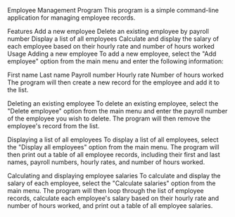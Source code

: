 Employee Management Program
This program is a simple command-line application for managing employee records.

Features
Add a new employee
Delete an existing employee by payroll number
Display a list of all employees
Calculate and display the salary of each employee based on their hourly rate and number of hours worked
Usage
Adding a new employee
To add a new employee, select the "Add employee" option from the main menu and enter the following information:

First name
Last name
Payroll number
Hourly rate
Number of hours worked
The program will then create a new record for the employee and add it to the list.

Deleting an existing employee
To delete an existing employee, select the "Delete employee" option from the main menu and enter the payroll number of the employee you wish to delete. The program will then remove the employee's record from the list.

Displaying a list of all employees
To display a list of all employees, select the "Display all employees" option from the main menu. The program will then print out a table of all employee records, including their first and last names, payroll numbers, hourly rates, and number of hours worked.

Calculating and displaying employee salaries
To calculate and display the salary of each employee, select the "Calculate salaries" option from the main menu. The program will then loop through the list of employee records, calculate each employee's salary based on their hourly rate and number of hours worked, and print out a table of all employee salaries.
